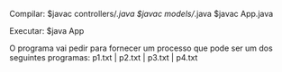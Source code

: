 Compilar: 
$javac controllers/*.java
$javac models/*.java
$javac App.java

Executar:
$java App

O programa vai pedir para fornecer um processo que pode ser um dos seguintes programas:
p1.txt | p2.txt | p3.txt | p4.txt